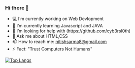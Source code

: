 ### Hi there 👋

- 💻 I’m currently working on Web Devlopment
- 🌱 I’m currently learning Javascript and JAVA
- 🤔 I’m looking for help with (https://github.com/cyb3rsl0th)
- 💬 Ask me about HTML,CSS
- 📫 How to reach me: nitishsarma8@gmail.com
- ⚡ Fact: "Trust Computers Not Humans"
 
[![Top Langs ](https://github-readme-stats.vercel.app/api/top-langs/?username=Nitishsarma45678&layout=compact)](https://github.com/anuraghazra/github-readme-stats)
